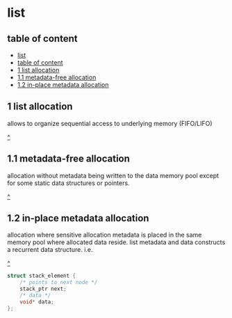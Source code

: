 # list

## table of content

- [list](#list)
- [table of content](#table-of-content)
- [1 list allocation](#1-list-allocation)
- [1.1 metadata-free allocation](#11-metadata-free-allocation)
- [1.2 in-place metadata allocation](#12-in-place-metadata-allocation)

## 1 list allocation

allows to organize sequential access to underlying memory (FIFO/LIFO)

[^](#list)

## 1.1 metadata-free allocation

allocation without metadata being written to the data memory pool except for some static data structures or pointers.

[^](#list)

## 1.2 in-place metadata allocation

allocation where sensitive allocation metadata is placed in the same memory pool where allocated data reside. list metadata and data constructs a recurrent data structure. i.e.

[^](#list)

```c
struct stack_element {
    /* points to next node */
    stack_ptr next;
    /* data */
    void* data;
};

```
